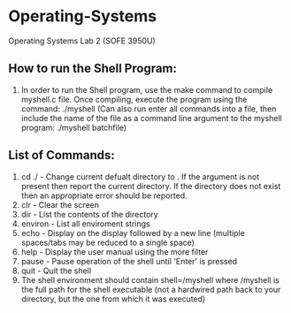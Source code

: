 # Operating-Systems
Operating Systems Lab 2 (SOFE 3950U) 

## How to run the Shell Program:

1) In order to run the Shell program, use the make command to compile myshell.c file. Once compiling, execute the program using the command: ./myshell (Can also run enter all commands into a file, then include the name of the file as a command line argument to the myshell program: ./myshell batchfile)

## List of Commands:

1) cd ./<directory> - Change current defualt directory to <directory>. If the <directory> argument is not present then report the current directory. If the directory does not exist then an appropriate error should be reported.
2) clr - Clear the screen
3) dir <directory> - List the contents of the directory <directory>
4) environ - List all enviroment strings
5) echo <comment> - Display <comment> on the display followed by a new line (multiple spaces/tabs may be reduced to a single space)
6) help - Display the user manual using the more filter
7) pause - Pause operation of the shell until 'Enter' is pressed
8) quit - Quit the shell
9) The shell environment should contain shell=<pathname>/myshell where <pathname>/myshell is the full path for the shell executable (not a hardwired path back to your directory, but the one from which it was executed)

